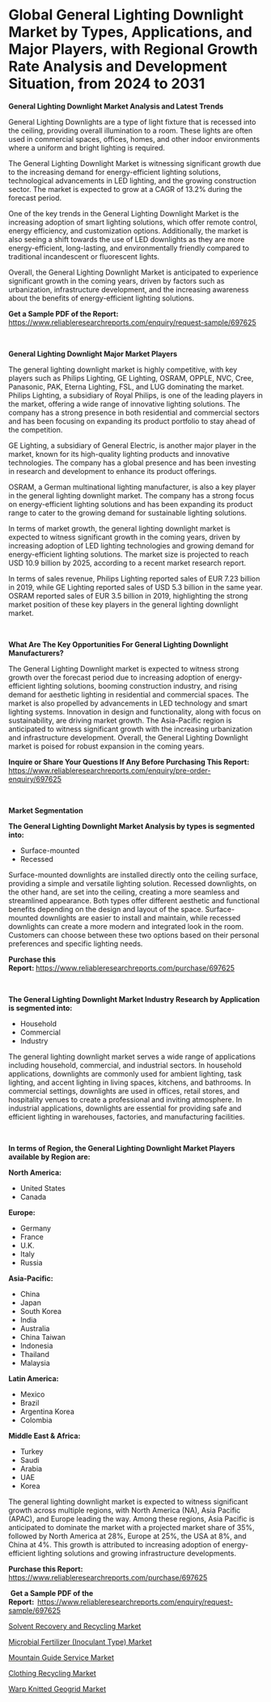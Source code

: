 <p><h1>Global General Lighting Downlight Market by Types, Applications, and Major Players, with Regional Growth Rate Analysis and Development Situation, from 2024 to 2031</h1></p><p><strong>General Lighting Downlight Market Analysis and Latest Trends</strong></p>
<p><p>General Lighting Downlights are a type of light fixture that is recessed into the ceiling, providing overall illumination to a room. These lights are often used in commercial spaces, offices, homes, and other indoor environments where a uniform and bright lighting is required.</p><p>The General Lighting Downlight Market is witnessing significant growth due to the increasing demand for energy-efficient lighting solutions, technological advancements in LED lighting, and the growing construction sector. The market is expected to grow at a CAGR of 13.2% during the forecast period.</p><p>One of the key trends in the General Lighting Downlight Market is the increasing adoption of smart lighting solutions, which offer remote control, energy efficiency, and customization options. Additionally, the market is also seeing a shift towards the use of LED downlights as they are more energy-efficient, long-lasting, and environmentally friendly compared to traditional incandescent or fluorescent lights.</p><p>Overall, the General Lighting Downlight Market is anticipated to experience significant growth in the coming years, driven by factors such as urbanization, infrastructure development, and the increasing awareness about the benefits of energy-efficient lighting solutions.</p></p>
<p><strong>Get a Sample PDF of the Report:&nbsp;</strong> <a href="https://www.reliableresearchreports.com/enquiry/request-sample/697625">https://www.reliableresearchreports.com/enquiry/request-sample/697625</a></p>
<p>&nbsp;</p>
<p><strong>General Lighting Downlight Major Market Players</strong></p>
<p><p>The general lighting downlight market is highly competitive, with key players such as Philips Lighting, GE Lighting, OSRAM, OPPLE, NVC, Cree, Panasonic, PAK, Eterna Lighting, FSL, and LUG dominating the market. Philips Lighting, a subsidiary of Royal Philips, is one of the leading players in the market, offering a wide range of innovative lighting solutions. The company has a strong presence in both residential and commercial sectors and has been focusing on expanding its product portfolio to stay ahead of the competition.</p><p>GE Lighting, a subsidiary of General Electric, is another major player in the market, known for its high-quality lighting products and innovative technologies. The company has a global presence and has been investing in research and development to enhance its product offerings.</p><p>OSRAM, a German multinational lighting manufacturer, is also a key player in the general lighting downlight market. The company has a strong focus on energy-efficient lighting solutions and has been expanding its product range to cater to the growing demand for sustainable lighting solutions.</p><p>In terms of market growth, the general lighting downlight market is expected to witness significant growth in the coming years, driven by increasing adoption of LED lighting technologies and growing demand for energy-efficient lighting solutions. The market size is projected to reach USD 10.9 billion by 2025, according to a recent market research report.</p><p>In terms of sales revenue, Philips Lighting reported sales of EUR 7.23 billion in 2019, while GE Lighting reported sales of USD 5.3 billion in the same year. OSRAM reported sales of EUR 3.5 billion in 2019, highlighting the strong market position of these key players in the general lighting downlight market.</p></p>
<p>&nbsp;</p>
<p><strong>What Are The Key Opportunities For General Lighting Downlight Manufacturers?</strong></p>
<p><p>The General Lighting Downlight market is expected to witness strong growth over the forecast period due to increasing adoption of energy-efficient lighting solutions, booming construction industry, and rising demand for aesthetic lighting in residential and commercial spaces. The market is also propelled by advancements in LED technology and smart lighting systems. Innovation in design and functionality, along with focus on sustainability, are driving market growth. The Asia-Pacific region is anticipated to witness significant growth with the increasing urbanization and infrastructure development. Overall, the General Lighting Downlight market is poised for robust expansion in the coming years.</p></p>
<p><strong>Inquire or Share Your Questions If Any Before Purchasing This Report:</strong> <a href="https://www.reliableresearchreports.com/enquiry/pre-order-enquiry/697625">https://www.reliableresearchreports.com/enquiry/pre-order-enquiry/697625</a></p>
<p>&nbsp;</p>
<p><strong>Market Segmentation</strong></p>
<p><strong>The General Lighting Downlight Market Analysis by types is segmented into:</strong></p>
<p><ul><li>Surface-mounted</li><li>Recessed</li></ul></p>
<p><p>Surface-mounted downlights are installed directly onto the ceiling surface, providing a simple and versatile lighting solution. Recessed downlights, on the other hand, are set into the ceiling, creating a more seamless and streamlined appearance. Both types offer different aesthetic and functional benefits depending on the design and layout of the space. Surface-mounted downlights are easier to install and maintain, while recessed downlights can create a more modern and integrated look in the room. Customers can choose between these two options based on their personal preferences and specific lighting needs.</p></p>
<p><strong>Purchase this Report:&nbsp;</strong><a href="https://www.reliableresearchreports.com/purchase/697625">https://www.reliableresearchreports.com/purchase/697625</a></p>
<p>&nbsp;</p>
<p><strong>The General Lighting Downlight Market Industry Research by Application is segmented into:</strong></p>
<p><ul><li>Household</li><li>Commercial</li><li>Industry</li></ul></p>
<p><p>The general lighting downlight market serves a wide range of applications including household, commercial, and industrial sectors. In household applications, downlights are commonly used for ambient lighting, task lighting, and accent lighting in living spaces, kitchens, and bathrooms. In commercial settings, downlights are used in offices, retail stores, and hospitality venues to create a professional and inviting atmosphere. In industrial applications, downlights are essential for providing safe and efficient lighting in warehouses, factories, and manufacturing facilities.</p></p>
<p>&nbsp;</p>
<p><strong>In terms of Region, the General Lighting Downlight Market Players available by Region are:</strong></p>
<p>
    <p> <strong> North America: </strong>
        <ul>
            <li>United States</li>
            <li>Canada</li>
        </ul>
        </p> 
    <p> <strong> Europe: </strong>
        <ul>
            <li>Germany</li>
            <li>France</li>
            <li>U.K.</li>
            <li>Italy</li>
            <li>Russia</li>
        </ul>
        </p> 
    <p> <strong> Asia-Pacific: </strong>
        <ul>
            <li>China</li>
            <li>Japan</li>
            <li>South Korea</li>
            <li>India</li>
            <li>Australia</li>
            <li>China Taiwan</li>
            <li>Indonesia</li>
            <li>Thailand</li>
            <li>Malaysia</li>
        </ul>
        </p> 
    <p> <strong> Latin America: </strong>
        <ul>
            <li>Mexico</li>
            <li>Brazil</li>
            <li>Argentina Korea</li>
            <li>Colombia</li>
        </ul>
        </p> 
    <p> <strong> Middle East & Africa: </strong>
        <ul>
            <li>Turkey</li>
            <li>Saudi</li>
            <li>Arabia</li>
            <li>UAE</li>
            <li>Korea</li>
        </ul>
    </p>
    </p>
<p><p>The general lighting downlight market is expected to witness significant growth across multiple regions, with North America (NA), Asia Pacific (APAC), and Europe leading the way. Among these regions, Asia Pacific is anticipated to dominate the market with a projected market share of 35%, followed by North America at 28%, Europe at 25%, the USA at 8%, and China at 4%. This growth is attributed to increasing adoption of energy-efficient lighting solutions and growing infrastructure developments.</p></p>
<p><strong>Purchase this Report: </strong><a href="https://www.reliableresearchreports.com/purchase/697625">https://www.reliableresearchreports.com/purchase/697625</a></p>
<p>&nbsp;<strong>Get a Sample PDF of the Report:&nbsp;&nbsp;</strong><a href="https://www.reliableresearchreports.com/enquiry/request-sample/697625">https://www.reliableresearchreports.com/enquiry/request-sample/697625</a></p>
<p><strong></strong></p>
<p><p><a href="https://medium.com/p/0f067b0aa8f7/edit">Solvent Recovery and Recycling Market</a></p><p><a href="https://github.com/Chiragrp22/Market-Research-Report-List-3/blob/main/microbial-fertilizer-inoculant-type-market.md">Microbial Fertilizer (Inoculant Type) Market</a></p><p><a href="https://medium.com/p/0b844c2928f2/edit">Mountain Guide Service Market</a></p><p><a href="https://medium.com/p/9f852b07531a/edit">Clothing Recycling Market</a></p><p><a href="https://github.com/lababdou/Market-Research-Report-List-1/blob/main/warp-knitted-geogrid-market.md">Warp Knitted Geogrid Market</a></p></p>